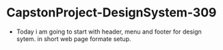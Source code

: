 # CapstonProject-DesignSystem-309
- Today i am going to start with header, menu and footer for design sytem. in short web page formate setup.
